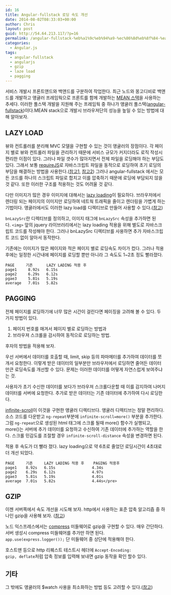 ```yaml
---
id: 16
title: Angular-fullstack 로딩 속도 개선
date: 2014-08-02T08:33:03+00:00
author: Chris
layout: post
guid: http://54.64.213.117/?p=16
permalink: /angular-fullstack-%eb%a1%9c%eb%94%a9-%ec%86%8d%eb%8f%84-%ea%b0%9c%ec%84%a0/
categories:
  - Angular.js
tags:
  - angular-fullstack
  - angularjs
  - gzip
  - laze load
  - pagging
---
```


서비스 개발시 프론트앤드와 백앤드를 구분하여 작업한다.
최근 노드와 몽고디비로 백앤드를 개발하고 앵귤러 프레임웍으로 프론트를 함께 개발하는 <a href="http://en.wikipedia.org/wiki/MEAN">MEAN 스택</a>을 사용하는 추세다.
이러한 풀스택 개발을 지원해 주는 프레임웍 중 하나가 앵귤러 풀스택(<a href="https://github.com/DaftMonk/generator-angular-fullstack">angular-fullstack</a>)이다.MEAN stack으로 개발시 브라우져단의 성능을 높일 수 있는 방법에 대해 알아보자.


## LAZY LOAD

뷰와 컨트롤러를 분리해 MVC 모델을 구현할 수 있는 것이 앵귤러의 장점이다. 각 페이지 별로 뷰와 컨트롤러 파일을 관리하기 때문에 서비스 규모가 커지더라도 로직 작성시 편리한 이점이 있다. 그러나 파일 갯수가 많아지면서 전체 파일을 로딩해야 하는 부담도 있다. 그래서 보통 <a href="http://www.requirejs.org/">requireJS</a>로 자바스크립트 파일을 동적으로 로딩하여 초기 로딩의 부담을 해결하는 방법을 사용한다.(<a href="http://weblogs.asp.net/dwahlin/dynamically-loading-controllers-and-views-with-angularjs-and-requirejs">참고1</a>, <a href="http://jcf.daewoobrenic.co.kr/blog/?p=237">참고2</a>) 그러나 angular-fullstack 에서는 모든 코드를 하나의 스크립트 파일로 합치고 이를 압축하기 때문에 로딩에 부담되지 않을 것 같다. 또한 이러한 구조를 적용하는 것도 어려울 것 같다.

다만 이미지가 많은 경우 이미지에 대해서는 <a href="http://www.appelsiini.net/projects/lazyload">lazy loading</a>이 필요하다. 브라우저에서 렌더링 되는 페이지의 이미지만 로딩하여 네트웍 트래픽을 줄이고 렌더링을 가볍게 하는 기법이다. 앵귤러에서도 이러한 lazy load를 디렉티브로 만들어 사용할 수 있다.(<a href="http://www.bennadel.com/blog/2498-lazy-loading-image-with-angularjs.htm">참고</a>)

<code>bnLazySrc</code>란 디렉티브를 정의하고, 이미지 태그에 <code>bnLazySrc</code> 속성을 추가하면 된다. <code>&lt;img&gt;</code> 앞의 jquery 라이브러리에서는 lazy loading 적용을 위해 별도로 자바스크립트 코드를 작성해야 한다. 그러나 bnLazySrc 디렉티브를 사용하면 추가 자바스크립트 코드 없이 알아서 동작한다.

기존에는 이미지가 많은 페이지와 적은 페이지 별로 로딩속도 차이가 컸다. 그러나 적용 후에는 일정한 시간내에 페이지를 로딩할 뿐만 아니라 그 속도도 1~2초 정도 빨라졌다.

```
PAGE     기존      LAZY LADING 적용 후
page1     8.92s   6.15s
page2     6.29s   6.12s
pgae3     5.81s   5.19s
average   7.01s   5.82s
```


## PAGGING

전체 페이지를 로딩하기에 너무 많은 시간이 걸린다면 페이징을 고려해 볼 수 있다. 두 가지 방법이 있다.

1. 페이지 번호를 매겨서 페이지 별로 로딩하는 방법과
1. 브라우져 스크롤을 감시하여 동적으로 로딩하는 방법.

후자의 방법을 적용해 보자.

우선 서버에서 데이터를 호출할 때, limit, skip 등의 파마메터를 추가하여 데이터를 쪼개서 요청한다.
이렇게 받은 데이터의 일부분만 브라우저에서 로딩하면 줄어든 데이터 만큰 로딩속도를 개선할 수 있다.
문제는 이러한 데이터를 어떻게 자연스럽게 보여주냐는 것.

사용자가 초기 수신한 데이터를 보다가 브라우져 스크롤다운할 때 이를 감지하여 나머지 데이터를 서버에 요청한다.
추가로 받은 데이터는 기존 데이터에 추가하여 다시 로딩한다.

[infinite-scroll](http://binarymuse.github.io/ngInfiniteScroll/)이 이것을 구현한 앵귤러 디렉티브다.
앵귤러 디렉티브는 정말 편리하다. 소스 코드를 다운받고 `ng-repeat`부분에 `infinite-scroll=more()` 부분을 추가한다.
그럼 `ng-repeat`으로 생성된 html 태그에 스크롤 될때 more() 함수가 실행되고,
more()는 서버에 추가 데이터를 요청하고 수신하여 기존 데이터에 추가하는 역할을 한다.
스크롤 민감도를 조절할 경우 `infinite-scroll-distance` 속성을 변경하면 된다.

적용 후 속도가 더 빨라 졌다. lazy loading으로 약 6초로 줄었던 로딩시간이 4초대로 더 개선 되었다.

```
PAGE     기존     LAZY LADING 적용 후    PAGING 적용후
page1    8.92s   6.15s                4.34s
page2    6.29s   6.12s                4.97s
pgae3    5.81s   5.19s                4.01s
average  7.01s   5.82s                4.44s</pre>
```


## GZIP

이젠 서버쪽에서 속도 개선을 시도해 보자. http에서 사용하는 표준 압축 알고리즘 중 하나인 gzip을 사용해 보자.
(<a href="http://en.wikipedia.org/wiki/HTTP_compression">참고</a>)

노드 익스프레스에서는 <a href="http://expressjs.com/3x/api.html#compress">compress</a> 미들웨어로 gzip을 구현할 수 있다.
매우 간단하다. 서버 생성시 compress 미들웨어를 추가만 하면 된다.  
`app.use(express.logger());` 단 미들웨어 중 상단에 적용해야 한다.

호스트맨 등으로 http 리퀘스트 테스트시 헤더에 <code>Accept-Encoding: gzip, deflate</code>처럼 압축 정보를 입력해 보내면 gzip 동작을 확인 할수 있다.


## 기타

그 밖에도 앵귤러의 $watch 사용을 최소화하는 방법 등도 고려할 수 있다.(<a href="http://nisostech.com/angularjs-performance-improvement/">참고</a>)
